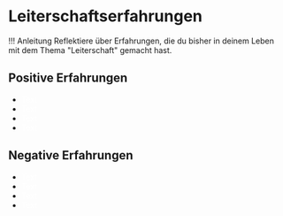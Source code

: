 # Leiterschaftserfahrungen

!!! Anleitung
    Reflektiere über Erfahrungen, die du bisher in deinem Leben mit dem Thema "Leiterschaft" gemacht hast.

## Positive Erfahrungen

- <span style="color: white;">Text</span>
- <span style="color: white;">Text</span>
- <span style="color: white;">Text</span>
- <span style="color: white;">Text</span>

## Negative Erfahrungen

- <span style="color: white;">Text</span>
- <span style="color: white;">Text</span>
- <span style="color: white;">Text</span>
- <span style="color: white;">Text</span>
